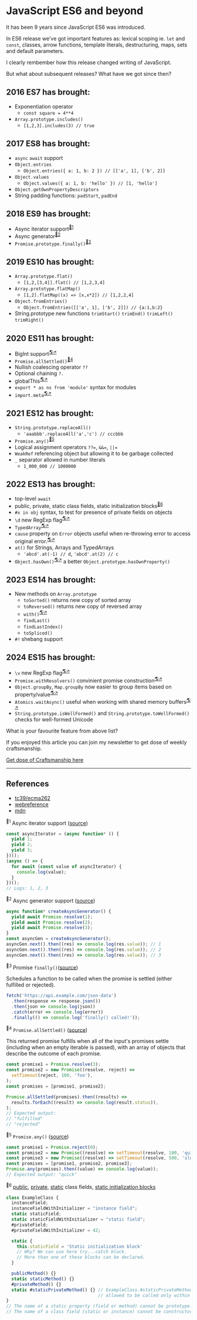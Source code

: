 # JavaScript ES6 and beyond

It has been 9 years since JavaScript ES6 was introduced.

In ES6 release we've got important features as: lexical scoping ie. `let` and `const`, classes, arrow functions, template literals, destructuring, maps, sets and default parameters.

I clearly rembember how this release changed writing of JavaScript.

But what about subsequent releases? What have we got since then?

## 2016 ES7 has brought:
- Exponentiation operator
  - `const square = 4**4`
- `Array.prototype.includes()`
  - `[1,2,3].includes(3) // true`

## 2017 ES8 has brought:
- `async` `await` support
- `Object.entries`
  - `Object.entries({ a: 1, b: 2 }) // [['a', 1], ['b', 2]]`
- `Object.values`
  - `Object.values({ a: 1, b: 'hello' }) // [1, 'hello']`
- `Object.getOwnPropertyDescriptors`
- String padding functions: `padStart`, `padEnd`

## 2018 ES9 has brought:
- Async iterator support<sup><a href="#r1">📎1</a></sup>
- Async generator<sup><a href="#r2">📎2</a></sup>
- `Promise.prototype.finally()`<sup><a href="#r3">📎2</a></sup>

## 2019 ES10 has brought:
- `Array.prototype.flat()`
  - `[1,2,[3,4]].flat() // [1,2,3,4]`
- `Array.prototype.flatMap()`
  - `[1,2].flatMap((x) => [x,x*2]) // [1,2,2,4]`
- `Object.fromEntries()`
  - `Object.fromEntries([['a', 1], ['b', 2]]) // {a:1,b:2}`
- String.prototype new functions `trimStart()` `trimEnd()` `trimLeft()` `trimRight()`

## 2020 ES11 has brought:
- BigInt support<sup>[🌎↗](https://developer.mozilla.org/en-US/docs/Web/JavaScript/Reference/Global_Objects/BigInt)</sup>
- `Promise.allSettled()`<sup><a href="#r4">📎4</a></sup>
- Nullish coalescing operator `??`
- Optional chaining `?.`
- globalThis<sup>[🌎↗](https://developer.mozilla.org/en-US/docs/Web/JavaScript/Reference/Global_Objects/globalThis)</sup>
- `export * as ns from 'module'` syntax for modules
- `import.meta`<sup>[🌎↗](https://developer.mozilla.org/en-US/docs/Web/JavaScript/Reference/Operators/import.meta)</sup>

## 2021 ES12 has brought:
- `String.prototype.replaceAll()`
  - `'aaabbb'.replaceAll('a','c') // cccbbb`
- `Promise.any()`<sup><a href="#r5">📎5</a></sup>
- Logical assignment operators `??=`, `&&=`, `||=`
- `WeakRef` referencing object but allowing it to be garbage collected
- `_` separator allowed in number literals
  - `1_000_000 // 1000000`

## 2022 ES13 has brought:
- top-level `await`
- public, private, static class fields, static initialization blocks<sup><a href="#r6">📎6</a></sup>
- `#x in obj` syntax, to test for presence of private fields on objects
- `\d` new RegExp flag<sup>[🌎↗](https://developer.mozilla.org/en-US/docs/Web/JavaScript/Reference/Global_Objects/RegExp/hasIndices)</sup>
- `TypedArray`<sup>[🌎↗](https://developer.mozilla.org/en-US/docs/Web/JavaScript/Reference/Global_Objects/TypedArray)</sup>
- `cause` property on `Error` objects useful when re-throwing error to access original error.<sup>[🌎↗](https://developer.mozilla.org/en-US/docs/Web/JavaScript/Reference/Global_Objects/Error/cause)</sup>
- `at()` for Strings, Arrays and TypedArrays
  - `'abcd'.at(-1) // d`, `'abcd'.at(2) // c`
- `Object.hasOwn()`<sup>[🌎↗](https://developer.mozilla.org/en-US/docs/Web/JavaScript/Reference/Global_Objects/Object/hasOwn)</sup> a better `Object.prototype.hasOwnProperty()`

## 2023 ES14 has brought:
- New methods on `Array.prototype`
  - `toSorted()` returns new copy of sorted array
  - `toReversed()` returns new copy of reversed array
  - `with()`<sup>[🌎↗](https://developer.mozilla.org/en-US/docs/Web/JavaScript/Reference/Global_Objects/Array/with)</sup>
  - `findLast()`
  - `findLastIndex()`
  - `toSpliced()`
- `#!` shebang support


## 2024 ES15 has brought:
- `\v` new RegExp flag<sup>[🌎↗](https://developer.mozilla.org/en-US/docs/Web/JavaScript/Reference/Global_Objects/RegExp/unicodeSets)</sup>
- `Promise.withResolvers()` convinient promise construction<sup>[🌎↗](https://developer.mozilla.org/en-US/docs/Web/JavaScript/Reference/Global_Objects/Promise/withResolvers)</sup>
- `Object.groupBy`, `Map.groupBy` now easier to group items based on property/value<sup>[🌎↗](https://developer.mozilla.org/en-US/docs/Web/JavaScript/Reference/Global_Objects/Object/groupBy)</sup>
- `Atomics.waitAsync()` useful when working with shared memory buffers<sup>[🌎↗](https://developer.mozilla.org/en-US/docs/Web/JavaScript/Reference/Global_Objects/Atomics/waitAsync)</sup>
- `String.prototype.isWellFormed()` and `String.prototype.toWellFormed()` checks for well-formed Unicode

What is your favourite feature from above list?


If you enjoyed this article you can join my newsletter to get dose of weekly craftsmanship.

[Get dose of Craftsmanship here](https://news.rybarix.com)

---

## References

- [tc39/ecma262](https://tc39.es/ecma262/multipage/#sec-intro)
- [webreference](https://webreference.com/javascript/basics/versions)
- [mdn](https://developer.mozilla.org/en-US/)

<sup id="r1">📎1</sup> Async iterator support ([source](https://developer.mozilla.org/en-US/docs/Web/JavaScript/Reference/Global_Objects/AsyncIterator))
```js
const asyncIterator = (async function* () {
  yield 1;
  yield 2;
  yield 3;
})();
(async () => {
  for await (const value of asyncIterator) {
    console.log(value);
  }
})();
// Logs: 1, 2, 3
```

<sup id="r2">📎2</sup> Async generator support ([source](https://developer.mozilla.org/en-US/docs/Web/JavaScript/Reference/Global_Objects/AsyncGenerator))
```js
async function* createAsyncGenerator() {
  yield await Promise.resolve(1);
  yield await Promise.resolve(2);
  yield await Promise.resolve(3);
}
const asyncGen = createAsyncGenerator();
asyncGen.next().then((res) => console.log(res.value)); // 1
asyncGen.next().then((res) => console.log(res.value)); // 2
asyncGen.next().then((res) => console.log(res.value)); // 3
```

<sup id="r3">📎3</sup> Promise <code>finally()</code>([source](https://developer.mozilla.org/en-US/docs/Web/JavaScript/Reference/Global_Objects/Promise/finally))

Schedules a function to be called when the promise is settled (either fulfilled or rejected).

```js
fetch('https://api.example.com/json-data')
  .then(response => response.json())
  .then(json => console.log(json))
  .catch(error => console.log(error))
  .finally(() => console.log('finally() called!'));
```

<sup id="r4">📎4</sup> <code>Promise.allSettled()</code> ([source](https://developer.mozilla.org/en-US/docs/Web/JavaScript/Reference/Global_Objects/Promise/allSettled))

This returned promise fulfills when all of the input's promises settle (including when an empty iterable is passed), with an array of objects that describe the outcome of each promise.

```js
const promise1 = Promise.resolve(3);
const promise2 = new Promise((resolve, reject) =>
  setTimeout(reject, 100, 'foo'),
);
const promises = [promise1, promise2];

Promise.allSettled(promises).then((results) =>
  results.forEach((result) => console.log(result.status)),
);
// Expected output:
// "fulfilled"
// "rejected"
```

<sup id="r5">📎5</sup> <code>Promise.any()</code> ([source](https://developer.mozilla.org/en-US/docs/Web/JavaScript/Reference/Global_Objects/Promise/any))
```js
const promise1 = Promise.reject(0);
const promise2 = new Promise((resolve) => setTimeout(resolve, 100, 'quick'));
const promise3 = new Promise((resolve) => setTimeout(resolve, 500, 'slow'));
const promises = [promise1, promise2, promise3];
Promise.any(promises).then((value) => console.log(value));
// Expected output: "quick"
```

<sup id="r6">📎6</sup> [public](https://developer.mozilla.org/en-US/docs/Web/JavaScript/Reference/Classes/Public_class_fields), [private](https://developer.mozilla.org/en-US/docs/Web/JavaScript/Reference/Classes/Private_properties), [static](https://developer.mozilla.org/en-US/docs/Web/JavaScript/Reference/Classes/static) class fields, [static initialization blocks](https://developer.mozilla.org/en-US/docs/Web/JavaScript/Reference/Classes/Static_initialization_blocks)

```js
class ExampleClass {
  instanceField;
  instanceFieldWithInitializer = "instance field";
  static staticField;
  static staticFieldWithInitializer = "static field";
  #privateField;
  #privateFieldWithInitializer = 42;

  static {
    this.staticField = 'Static initialization block'
    // Why? We can use here try...catch block.
    // More than one of these blocks can be declared.
  }

  publicMethod() {}
  static staticMethod() {}
  #privateMethod() {}
  static #staticPrivateMethod() {} // ExampleClass.#staticPrivateMethod()
                                   // allowed to be called only within class
}
// The name of a static property (field or method) cannot be prototype.
// The name of a class field (static or instance) cannot be constructor.
```